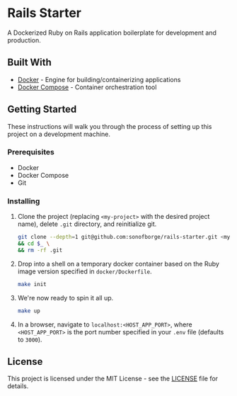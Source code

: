 # Rails Starter

A Dockerized Ruby on Rails application boilerplate for development and production.

## Built With

*   [Docker](https://docs.docker.com/get-docker/) - Engine for building/containerizing applications
*   [Docker Compose](https://docs.docker.com/compose/install/) - Container orchestration tool

## Getting Started

These instructions will walk you through the process of setting up this project on a development machine.

### Prerequisites

*   Docker
*   Docker Compose
*   Git

### Installing

1.  Clone the project (replacing `<my-project>` with the desired project name), delete `.git` directory, and
    reinitialize git.

    ```sh
    git clone --depth=1 git@github.com:sonofborge/rails-starter.git <my-project> \
    && cd $_ \
    && rm -rf .git
    ```

2.  Drop into a shell on a temporary docker container based on the Ruby image version specified in
    `docker/Dockerfile`.

    ```sh
    make init
    ```

3.  We're now ready to spin it all up.

    ```sh
    make up
    ```

4.  In a browser, navigate to `localhost:<HOST_APP_PORT>`, where `<HOST_APP_PORT>` is the port number specified in your
    `.env` file (defaults to `3000`).

## License

This project is licensed under the MIT License - see the [LICENSE](./LICENSE) file for details.
